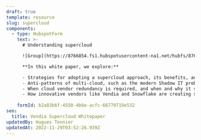 ```yaml
---
draft: true
template: resource
slug: supercloud
components:
  - type: HubspotForm
    text: >-
      # Understanding supercloud

      ![Group](https://8766854.fs1.hubspotusercontent-na1.net/hubfs/8766854/Group.png)

      **In this white paper, we explore:**

      - Strategies for adopting a supercloud approach, its benefits, and its challenges.
      - Anti-patterns of multi-cloud, such as the modern Shadow IT problem of "accidental multi-cloud" and "commodity cloning".
      - When cloud vendor redundancy is required, and when and why it should be avoided.
      - How innovative vendors like Vendia and Snowflake are creating solutions that enable companies to create enterprise-grade solutions without the historical challenges of paying for on-prem data centers, managing servers, or learning Kubernetes.
      
    formId: b2a83b6f-4550-4b6e-acfc-66779719e532
seo:
  title: Vendia Supercloud Whitepaper
updatedBy: Hugues Tennier
updatedAt: 2022-11-29T03:52:26.939Z
---
```

